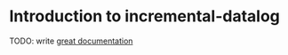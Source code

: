 # Introduction to incremental-datalog

TODO: write [great documentation](http://jacobian.org/writing/what-to-write/)
